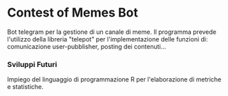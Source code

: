 # Contest of Memes Bot

Bot telegram per la gestione di un canale di meme. Il programma prevede l'utilizzo della libreria "telepot" per l'implementazione delle funzioni di: comunicazione user-pubblisher, posting dei contenuti...

### Sviluppi Futuri
Impiego del linguaggio di programmazione R per l'elaborazione di metriche e statistiche.
